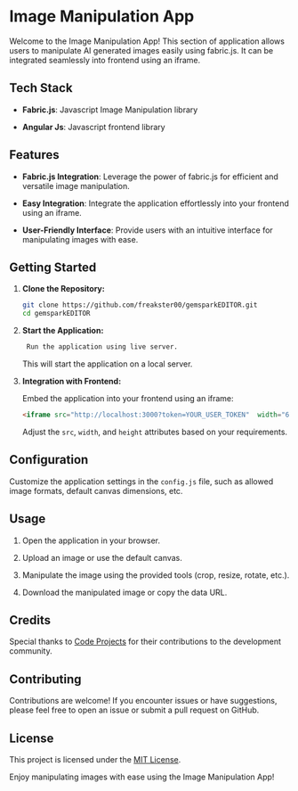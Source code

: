 # Image Manipulation App

Welcome to the Image Manipulation App! This section of application allows users to manipulate AI generated images easily using fabric.js. It can be integrated seamlessly into frontend using an iframe.

## Tech Stack

- **Fabric.js**: Javascript Image Manipulation library

- **Angular Js**: Javascript frontend library




## Features

- **Fabric.js Integration**: Leverage the power of fabric.js for efficient and versatile image manipulation.

- **Easy Integration**: Integrate the application effortlessly into your frontend using an iframe.

- **User-Friendly Interface**: Provide users with an intuitive interface for manipulating images with ease.

## Getting Started

1. **Clone the Repository:**

    ```bash
    git clone https://github.com/freakster00/gemsparkEDITOR.git
    cd gemsparkEDITOR
    ```


2. **Start the Application:**

   ```bash
    Run the application using live server.
    ```

    This will start the application on a local server.

3. **Integration with Frontend:**

    Embed the application into your frontend using an iframe:

    ```html
   <iframe src="http://localhost:3000?token=YOUR_USER_TOKEN"  width="600" height="400" frameborder="0">
    ```

    Adjust the `src`, `width`, and `height` attributes based on your requirements.

## Configuration

Customize the application settings in the `config.js` file, such as allowed image formats, default canvas dimensions, etc.

## Usage

1. Open the application in your browser.

2. Upload an image or use the default canvas.

3. Manipulate the image using the provided tools (crop, resize, rotate, etc.).

4. Download the manipulated image or copy the data URL.

## Credits

Special thanks to [Code Projects](http://code-projects.org) for their contributions to the development community.

## Contributing

Contributions are welcome! If you encounter issues or have suggestions, please feel free to open an issue or submit a pull request on GitHub.

## License

This project is licensed under the [MIT License](LICENSE.md).

Enjoy manipulating images with ease using the Image Manipulation App!
